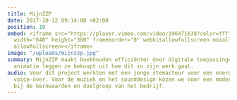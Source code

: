 ```yaml
---
title: MijnZZP
date: 2017-10-12 09:14:00 +02:00
position: 10
embed: <iframe src="https://player.vimeo.com/video/196471638?color=ffffff&title=0&byline=0&portrait=0"
  width="640" height="360" frameborder="0" webkitallowfullscreen mozallowfullscreen
  allowfullscreen></iframe>
image: "/uploads/mijnzzp.jpg"
summary: MijnZZP maakt boekhouden efficiënter door digitale toepassingen. Met deze
  animatie leggen ze beknopt uit hoe dit in zijn werk gaat.
audio: Voor dit project werkten met een jonge stemacteur voor een energieke, charismatische
  voice-over. Voor de muziek en het sounddesign kozen we voor een moderne sound, passend
  bij de kernwaarden en doelgroep van het bedrijf.
---
```


